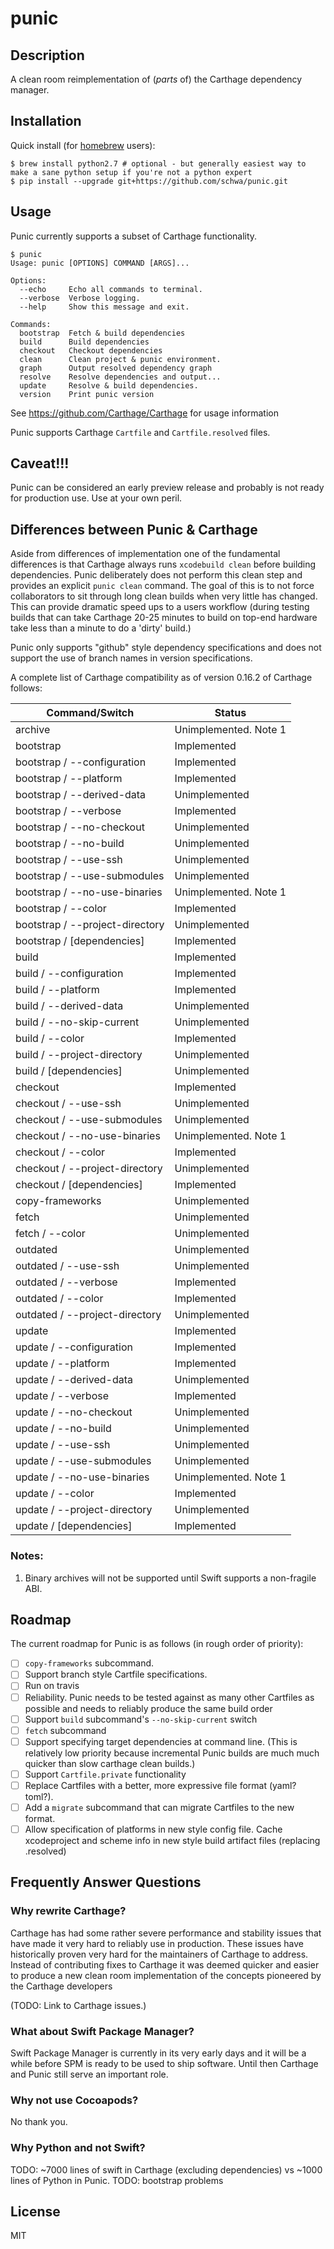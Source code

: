 # punic

## Description

A clean room reimplementation of (_parts_ of) the Carthage dependency manager.

## Installation

Quick install (for [homebrew](http://brew.sh) users):

```shell
$ brew install python2.7 # optional - but generally easiest way to make a sane python setup if you're not a python expert
$ pip install --upgrade git+https://github.com/schwa/punic.git
```

## Usage

Punic currently supports a subset of Carthage functionality.

```shell
$ punic
Usage: punic [OPTIONS] COMMAND [ARGS]...

Options:
  --echo     Echo all commands to terminal.
  --verbose  Verbose logging.
  --help     Show this message and exit.

Commands:
  bootstrap  Fetch & build dependencies
  build      Build dependencies
  checkout   Checkout dependencies
  clean      Clean project & punic environment.
  graph      Output resolved dependency graph
  resolve    Resolve dependencies and output...
  update     Resolve & build dependencies.
  version    Print punic version
```

See https://github.com/Carthage/Carthage for usage information

Punic supports Carthage `Cartfile` and `Cartfile.resolved` files.

## Caveat!!!

Punic can be considered an early preview release and probably is not ready for production use. Use at your own peril.

## Differences between Punic & Carthage

Aside from differences of implementation one of the fundamental differences is that Carthage always runs `xcodebuild clean` before building dependencies. Punic deliberately does not perform this clean step and provides an explicit `punic clean` command. The goal of this is to not force collaborators to sit through long clean builds when very little has changed. This can provide dramatic speed ups to a users workflow (during testing builds that can take Carthage 20-25 minutes to build on top-end hardware take less than a minute to do a 'dirty' build.)

Punic only supports "github" style dependency specifications and does not support the use of branch names in version specifications.

A complete list of Carthage compatibility as of version 0.16.2 of Carthage follows:

| Command/Switch                  | Status                             |
| ---------------                 | ---------------------------------- |
| archive                         | Unimplemented. Note 1              |
| bootstrap                       | Implemented                        |
| bootstrap / --configuration     | Implemented                        |
| bootstrap / --platform          | Implemented                        |
| bootstrap / --derived-data      | Unimplemented                      |
| bootstrap / --verbose           | Implemented                        |
| bootstrap / --no-checkout       | Unimplemented                      |
| bootstrap / --no-build          | Unimplemented                      |
| bootstrap / --use-ssh           | Unimplemented                      |
| bootstrap / --use-submodules    | Unimplemented                      |
| bootstrap / --no-use-binaries   | Unimplemented. Note 1              |
| bootstrap / --color             | Implemented                        |
| bootstrap / --project-directory | Unimplemented                      |
| bootstrap / [dependencies]      | Implemented                        |
| build                           | Implemented                        |
| build / --configuration         | Implemented                        |
| build / --platform              | Implemented                        |
| build / --derived-data          | Unimplemented                      |
| build / --no-skip-current       | Unimplemented                      |
| build / --color                 | Implemented                        |
| build / --project-directory     | Unimplemented                      |
| build / [dependencies]          | Unimplemented                      |
| checkout                        | Implemented                        |
| checkout / --use-ssh            | Unimplemented                      |
| checkout / --use-submodules     | Unimplemented                      |
| checkout / --no-use-binaries    | Unimplemented. Note 1              |
| checkout / --color              | Implemented                        |
| checkout / --project-directory  | Unimplemented                      |
| checkout / [dependencies]       | Implemented                        |
| copy-frameworks                 | Unimplemented                      |
| fetch                           | Unimplemented                      |
| fetch / --color                 | Unimplemented                      |
| outdated                        | Unimplemented                      |
| outdated / --use-ssh            | Unimplemented                      |
| outdated / --verbose            | Implemented                        |
| outdated / --color              | Implemented                        |
| outdated / --project-directory  | Unimplemented                      |
| update                          | Implemented                        |
| update / --configuration        | Implemented                        |
| update / --platform             | Implemented                        |
| update / --derived-data         | Unimplemented                      |
| update / --verbose              | Implemented                        |
| update / --no-checkout          | Unimplemented                      |
| update / --no-build             | Unimplemented                      |
| update / --use-ssh              | Unimplemented                      |
| update / --use-submodules       | Unimplemented                      |
| update / --no-use-binaries      | Unimplemented. Note 1              |
| update / --color                | Implemented                        |
| update / --project-directory    | Unimplemented                      |
| update / [dependencies]         | Implemented                        |

### Notes:

1. Binary archives will not be supported until Swift supports a non-fragile ABI.

## Roadmap

The current roadmap for Punic is as follows (in rough order of priority):

- [ ] `copy-frameworks` subcommand.
- [ ] Support branch style Cartfile specifications.
- [ ] Run on travis
- [ ] Reliability. Punic needs to be tested against as many other Cartfiles as possible and needs to reliably produce the same build order
- [ ] Support `build` subcommand's `--no-skip-current` switch
- [ ] `fetch` subcommand
- [ ] Support specifying target dependencies at command line. (This is relatively low priority because incremental Punic builds are much much quicker than slow carthage clean builds.)
- [ ] Support `Cartfile.private` functionality
- [ ] Replace Cartfiles with a better, more expressive file format (yaml? toml?).
- [ ] Add a `migrate` subcommand that can migrate Cartfiles to the new format.
- [ ] Allow specification of platforms in new style config file. Cache xcodeproject and scheme info in new style build artifact files (replacing .resolved)

## Frequently Answer Questions

### Why rewrite Carthage?

Carthage has had some rather severe performance and stability issues that have made it very hard to reliably use in production. These issues have historically proven very hard for the maintainers of Carthage to address. Instead of contributing fixes to Carthage it was deemed quicker and easier to produce a new clean room implementation of the concepts pioneered by the Carthage developers

(TODO: Link to Carthage issues.)

### What about Swift Package Manager?

Swift Package Manager is currently in its very early days and it will be a while before SPM is ready to be used to ship software. Until then Carthage and Punic still serve an important role.

### Why not use Cocoapods?

No thank you.

### Why Python and not Swift?

TODO: ~7000 lines of swift in Carthage (excluding dependencies) vs ~1000 lines of Python in Punic.
TODO: bootstrap problems

## License

MIT
